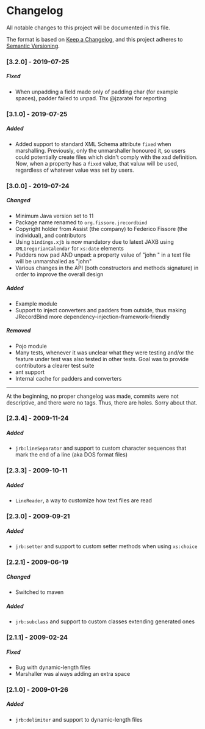 # Changelog
All notable changes to this project will be documented in this file.

The format is based on [Keep a Changelog](https://keepachangelog.com/en/1.0.0/),
and this project adheres to [Semantic Versioning](https://semver.org/spec/v2.0.0.html).

### [3.2.0] - 2019-07-25
##### Fixed
- When unpadding a field made only of padding char (for example spaces), padder failed to unpad. Thx @jzaratei for reporting

### [3.1.0] - 2019-07-25
##### Added
- Added support to standard XML Schema attribute `fixed` when marshalling. Previously, only the unmarshaller honoured it, so users could potentially create files which didn't comply
with the xsd definition. Now, when a property has a `fixed` value, that valuw will be used, regardless of whatever value was set by users. 

### [3.0.0] - 2019-07-24
##### Changed
- Minimum Java version set to 11
- Package name renamed to `org.fissore.jrecordbind`
- Copyright holder from Assist (the company) to Federico Fissore (the individual), and contributors
- Using `bindings.xjb` is now mandatory due to latext JAXB using `XMLGregorianCalendar` for `xs:date` elements
- Padders now pad AND unpad: a property value of "john   " in a text file will be unmarshalled as "john"
- Various changes in the API (both constructors and methods signature) in order to improve the overall design
##### Added
- Example module
- Support to inject converters and padders from outside, thus making JRecordBind more dependency-injection-framework-friendly
##### Removed
- Pojo module
- Many tests, whenever it was unclear what they were testing and/or the feature under test was also tested in other tests. Goal was to provide contributors a clearer test suite
- ant support
- Internal cache for padders and converters

- - -
At the beginning, no proper changelog was made, commits were not descriptive, and there were no tags. Thus, there are holes. Sorry about that.

### [2.3.4] - 2009-11-24
##### Added
- `jrb:lineSeparator` and support to custom character sequences that mark the end of a line (aka DOS format files)

### [2.3.3] - 2009-10-11
##### Added
- `LineReader`, a way to customize how text files are read

### [2.3.0] - 2009-09-21
##### Added
- `jrb:setter` and support to custom setter methods when using `xs:choice`

### [2.2.1] - 2009-06-19
##### Changed
- Switched to maven
##### Added
- `jrb:subclass` and support to custom classes extending generated ones

### [2.1.1] - 2009-02-24
##### Fixed
- Bug with dynamic-length files
- Marshaller was always adding an extra space

### [2.1.0] - 2009-01-26
##### Added
- `jrb:delimiter` and support to dynamic-length files
